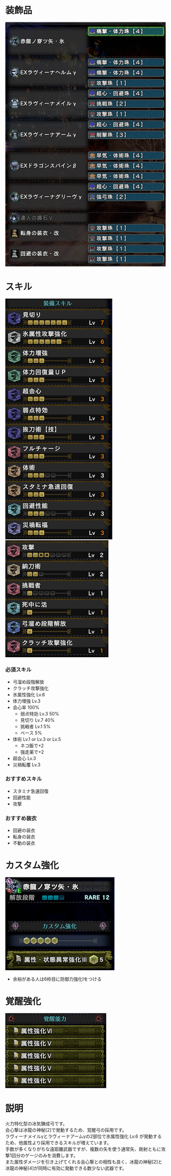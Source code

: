 # 装飾品
!["画像が読み込まれてないよ"](/images/14_2_4_jewels.png)


# スキル
!["画像が読み込まれてないよ"](/images/14_2_4_skills_1.png) !["画像が読み込まれてないよ"](/images/14_2_4_skills_2.png)

### 必須スキル
- 弓溜め段階解放
- クラッチ攻撃強化
- 氷属性強化 Lv.6
- 体力増強 Lv.3
- 会心率 100%
  - 弱点特効 Lv.3 50%
  - 見切り Lv.7 40%
  - 挑戦者 Lv.1 5%
  - ベース 5%
- 体術 Lv.1 or Lv.3 or Lv.5
  - ネコ飯で+2
  - 強走薬で+2
- 超会心 Lv.3
- 災禍転覆 Lv.3

### おすすめスキル
- スタミナ急速回復
- 回避性能
- 攻撃

### おすすめ装衣
- 回避の装衣
- 転身の装衣
- 不動の装衣


# カスタム強化
!["画像が読み込まれてないよ"](/images/14_2_4_augmentations.png)

- 余裕がある人は6枠目に防御力強化Ⅰをつける


# 覚醒強化
!["画像が読み込まれてないよ"](/images/14_2_4_awakened_abilities.png)


# 説明
火力特化型の冰気錬成弓です。</br>
会心撃は冰龍の神秘[2]で発動するため、覚醒弓の採用です。</br>
ラヴィーナメイルγとラヴィーナアームγの2部位で氷属性強化 Lv.6 が発動するため、他属性より採用できるスキルが増えています。</br>
手数が多くなりがちな遠距離武器ですが、複数の矢を使う通常矢、剛射ともに攻撃1回分のゲージのみを消費します。</br>
また属性ダメージを引き上げてくれる会心撃との相性も良く、冰龍の神秘[2]と冰龍の神秘[4]が同時に有効に発動できる数少ない武器です。</br>

